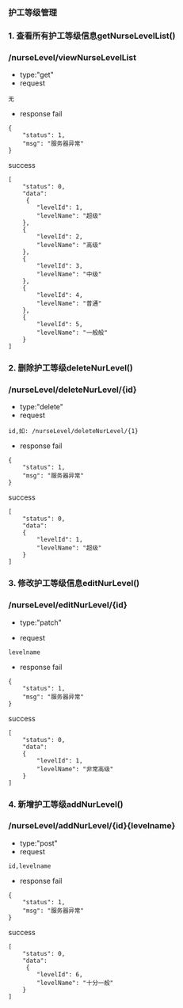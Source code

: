###  **护工等级管理** 
### 1. 查看所有护工等级信息getNurseLevelList()
### /nurseLevel/viewNurseLevelList
- type:"get"
- request

```
无
```
- response
fail
```
{
    "status": 1,
    "msg": "服务器异常"
}
```
success

```
[
    "status": 0,
    "data":
     {
        "levelId": 1,
        "levelName": "超级"
    },
    {
        "levelId": 2,
        "levelName": "高级"
    },
    {
        "levelId": 3,
        "levelName": "中级"
    },
    {
        "levelId": 4,
        "levelName": "普通"
    },
    {
        "levelId": 5,
        "levelName": "一般般"
    }
]
```
### 2. 删除护工等级deleteNurLevel()
### /nurseLevel/deleteNurLevel/{id}
- type:"delete"
- request

```
id,如: /nurseLevel/deleteNurLevel/{1}
```
- response
fail
```
{
    "status": 1,
    "msg": "服务器异常"
}
```
success

```
[
    "status": 0,
    "data":
    {
        "levelId": 1,
        "levelName": "超级"
    }
]
```
### 3. 修改护工等级信息editNurLevel()
### /nurseLevel/editNurLevel/{id}
- type:"patch"

- request

```
levelname
```
- response
fail
```
{
    "status": 1,
    "msg": "服务器异常"
}
```
success

```
[
    "status": 0,
    "data":
    {
        "levelId": 1,
        "levelName": "非常高级"
    }
]
```
### 4. 新增护工等级addNurLevel()
### /nurseLevel/addNurLevel/{id}{levelname}
- type:"post"
- request

```
id,levelname
```
- response
fail
```
{
    "status": 1,
    "msg": "服务器异常"
}
```
success

```
[
    "status": 0,
    "data":
     {
        "levelId": 6,
        "levelName": "十分一般"
    }
]
```